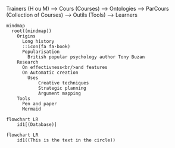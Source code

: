 Trainers (H ou M) --> Cours (Courses) --> Ontologies --> ParCours (Collection of Courses) --> Outils (Tools) --> Learners

```mermaid
mindmap
  root((mindmap))
    Origins
      Long history
      ::icon(fa fa-book)
      Popularisation
        British popular psychology author Tony Buzan
    Research
      On effectivness<br/>and features
      On Automatic creation
        Uses
            Creative techniques
            Strategic planning
            Argument mapping
    Tools
      Pen and paper
      Mermaid

flowchart LR
    id1[(Database)]

flowchart LR
    id1((This is the text in the circle))

```
